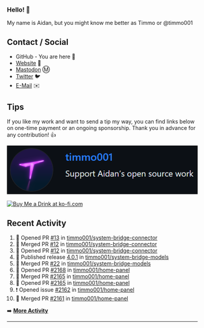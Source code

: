 ### Hello! 👋

My name is Aidan, but you might know me better as Timmo or @timmo001

## Contact / Social

- GitHub - You are here 👋
- [Website](https://timmo.dev) 📙
- <a href="https://fosstodon.org/@timmo" rel="me" target="_blank">Mastodon</a> Ⓜ️
- [Twitter](https://twitter.com/timmo001) 🐦
- [E-Mail](mailto:aidan@timmo.dev) ✉️

## Tips

If you like my work and want to send a tip my way, you can find links below on one-time payment or an ongoing sponsorship. Thank you in advance for any contribution! 👍

[![GitHub Sponsor][sponsor-badge]][sponsor]

<a href="https://ko-fi.com/M4M6YNVS" target="_blank"><img height="36" style="border:0px;height:36px;" src="https://cdn.ko-fi.com/cdn/kofi1.png?v=2" border="0" alt="Buy Me a Drink at ko-fi.com" /></a>

## Recent Activity

<!--START_SECTION:activity-->
1. 💪 Opened PR [#13](https://github.com/timmo001/system-bridge-connector/pull/13) in [timmo001/system-bridge-connector](https://github.com/timmo001/system-bridge-connector)
2. 🎉 Merged PR [#12](https://github.com/timmo001/system-bridge-connector/pull/12) in [timmo001/system-bridge-connector](https://github.com/timmo001/system-bridge-connector)
3. 💪 Opened PR [#12](https://github.com/timmo001/system-bridge-connector/pull/12) in [timmo001/system-bridge-connector](https://github.com/timmo001/system-bridge-connector)
4. 🚀 Published release [4.0.1](https://github.com/4.0.1) in [timmo001/system-bridge-models](https://github.com/timmo001/system-bridge-models)
5. 🎉 Merged PR [#22](https://github.com/timmo001/system-bridge-models/pull/22) in [timmo001/system-bridge-models](https://github.com/timmo001/system-bridge-models)
6. 💪 Opened PR [#2168](https://github.com/timmo001/home-panel/pull/2168) in [timmo001/home-panel](https://github.com/timmo001/home-panel)
7. 🎉 Merged PR [#2165](https://github.com/timmo001/home-panel/pull/2165) in [timmo001/home-panel](https://github.com/timmo001/home-panel)
8. 💪 Opened PR [#2165](https://github.com/timmo001/home-panel/pull/2165) in [timmo001/home-panel](https://github.com/timmo001/home-panel)
9. ❗️ Opened issue [#2162](https://github.com/timmo001/home-panel/issues/2162) in [timmo001/home-panel](https://github.com/timmo001/home-panel)
10. 🎉 Merged PR [#2161](https://github.com/timmo001/home-panel/pull/2161) in [timmo001/home-panel](https://github.com/timmo001/home-panel)
<!--END_SECTION:activity-->

➡️  **[More Activity](/RECENT-ACTIVITY.md)**

---

[sponsor-badge]: https://github.com/timmo001/timmo001/blob/master/sponsor.png?raw=true
[sponsor]: https://github.com/sponsors/timmo001?o=esc
